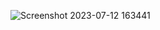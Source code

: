 
![Screenshot 2023-07-12 163441](https://github.com/theeksha101/Shortest-Path-in-a-Maze/assets/59678885/9b551513-4255-46d4-ae9c-7fb6df82ccd7)
